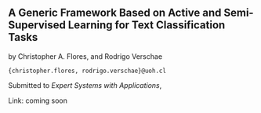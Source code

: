 ## A Generic Framework Based on Active and Semi-Supervised Learning for Text Classification Tasks

by Christopher A. Flores, and Rodrigo Verschae

`{christopher.flores, rodrigo.verschae}@uoh.cl`

Submitted to *Expert Systems with Applications*, 

Link: coming soon
